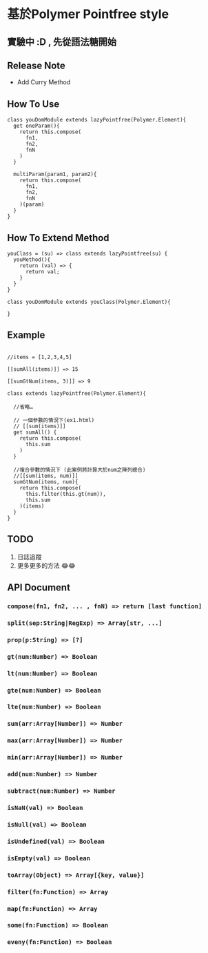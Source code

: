 # 基於Polymer Pointfree style

## 實驗中 :D , 先從語法糖開始

## Release Note

* Add Curry Method

## How To Use

```
class youDomModule extends lazyPointfree(Polymer.Element){
  get oneParam(){
    return this.compose(
      fn1,
      fn2,
      fnN
    )
  }

  multiParam(param1, param2){
    return this.compose(
      fn1,
      fn2,
      fnN
    )(param)
  }
}
```

## How To Extend Method

```
youClass = (su) => class extends lazyPointfree(su) {
  youMethod(){
    return (val) => {
      return val;
    }
  }
}

class youDomModule extends youClass(Polymer.Element){

}

```

## Example

```

//items = [1,2,3,4,5]

[[sumAll(items)]] => 15

[[sumGtNum(items, 3)]] => 9

class extends lazyPointfree(Polymer.Element){

  //省略…

  // 一個參數的情況下(ex1.html)
  // [[sum(items)]]
  get sumAll() {
    return this.compose(
      this.sum
    )
  }

  //複合參數的情況下 (此案例將計算大於num之陣列總合)
  //[[sum(items, num)]]
  sumGtNum(items, num){
    return this.compose(
      this.filter(this.gt(num)),
      this.sum
    )(items)
  }
}

```

## TODO
1. 日誌追蹤
2. 更多更多的方法 😂😂

## API Document

### `compose(fn1, fn2, ... , fnN) => return [last function] `

### `split(sep:String|RegExp) => Array[str, ...]`

### `prop(p:String) => [?]`

### `gt(num:Number) => Boolean`

### `lt(num:Number) => Boolean`

### `gte(num:Number) => Boolean`

### `lte(num:Number) => Boolean`

### `sum(arr:Array[Number]) => Number`

### `max(arr:Array[Number]) => Number`

### `min(arr:Array[Number]) => Number`

### `add(num:Number) => Number`

### `subtract(num:Number) => Number`

### `isNaN(val) => Boolean`

### `isNull(val) => Boolean`

### `isUndefined(val) => Boolean`

### `isEmpty(val) => Boolean`

### `toArray(Object) => Array[{key, value}]`

### `filter(fn:Function) => Array`

### `map(fn:Function) => Array`

### `some(fn:Function) => Boolean`

### `eveny(fn:Function) => Boolean`

